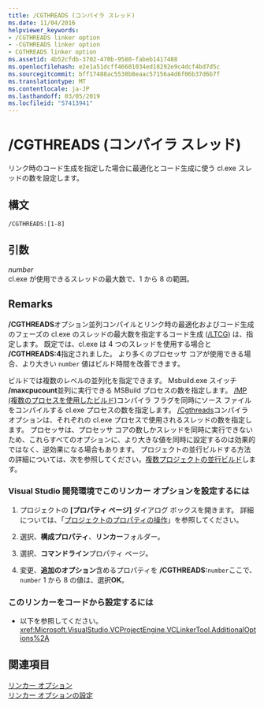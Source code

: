 ```yaml
---
title: /CGTHREADS (コンパイラ スレッド)
ms.date: 11/04/2016
helpviewer_keywords:
- /CGTHREADS linker option
- -CGTHREADS linker option
- CGTHREADS linker option
ms.assetid: 4b52cfdb-3702-470b-9580-fabeb1417488
ms.openlocfilehash: e2e1a51dcff46601034ed18292e9c4dcf4bd7d5c
ms.sourcegitcommit: bff17488ac5538b8eaac57156a4d6f06b37d6b7f
ms.translationtype: MT
ms.contentlocale: ja-JP
ms.lasthandoff: 03/05/2019
ms.locfileid: "57413941"
---
```

# <a name="cgthreads-compiler-threads"></a>/CGTHREADS (コンパイラ スレッド)

リンク時のコード生成を指定した場合に最適化とコード生成に使う cl.exe スレッドの数を設定します。

## <a name="syntax"></a>構文

```
/CGTHREADS:[1-8]
```

## <a name="arguments"></a>引数

*number*<br/>
cl.exe が使用できるスレッドの最大数で、1 から 8 の範囲。

## <a name="remarks"></a>Remarks

**/CGTHREADS**オプション並列コンパイルとリンク時の最適化およびコード生成のフェーズの cl.exe のスレッドの最大数を指定するコード生成 ([/LTCG](../../build/reference/ltcg-link-time-code-generation.md)) は、指定します。 既定では、cl.exe は 4 つのスレッドを使用する場合と **/CGTHREADS:4**指定されました。 より多くのプロセッサ コアが使用できる場合、より大きい `number` 値はビルド時間を改善できます。

ビルドでは複数のレベルの並列化を指定できます。 Msbuild.exe スイッチ **/maxcpucount**並列に実行できる MSBuild プロセスの数を指定します。 [/MP (複数のプロセスを使用したビルド)](../../build/reference/mp-build-with-multiple-processes.md)コンパイラ フラグを同時にソース ファイルをコンパイルする cl.exe プロセスの数を指定します。 [/Cgthreads](../../build/reference/cgthreads-code-generation-threads.md)コンパイラ オプションは、それぞれの cl.exe プロセスで使用されるスレッドの数を指定します。 プロセッサは、プロセッサ コアの数しかスレッドを同時に実行できないため、これらすべてのオプションに、より大きな値を同時に設定するのは効果的ではなく、逆効果になる場合もあります。 プロジェクトの並行ビルドする方法の詳細については、次を参照してください。[複数プロジェクトの並行ビルド](/visualstudio/msbuild/building-multiple-projects-in-parallel-with-msbuild)します。

### <a name="to-set-this-linker-option-in-the-visual-studio-development-environment"></a>Visual Studio 開発環境でこのリンカー オプションを設定するには

1. プロジェクトの **[プロパティ ページ]** ダイアログ ボックスを開きます。 詳細については、「[プロジェクトのプロパティの操作](../../ide/working-with-project-properties.md)」を参照してください。

1. 選択、**構成プロパティ**、**リンカー**フォルダー。

1. 選択、**コマンドライン**プロパティ ページ。

1. 変更、**追加のオプション**含めるプロパティを **/CGTHREADS:**`number`ここで、 `number` 1 から 8 の値は、選択**OK**。

### <a name="to-set-this-linker-option-programmatically"></a>このリンカーをコードから設定するには

- 以下を参照してください。<xref:Microsoft.VisualStudio.VCProjectEngine.VCLinkerTool.AdditionalOptions%2A>

## <a name="see-also"></a>関連項目

[リンカー オプション](../../build/reference/linker-options.md)<br/>
[リンカー オプションの設定](../../build/reference/setting-linker-options.md)
